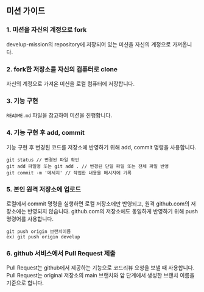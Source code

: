 ## 미션 가이드

### 1. 미션을 자신의 계정으로 fork

develup-mission의 repository에 저장되어 있는 미션을 자신의 계정으로 가져옵니다.

### 2. fork한 저장소를 자신의 컴퓨터로 clone

자신의 계정으로 가져온 미션을 로컬 컴퓨터에 저장합니다.

### 3. 기능 구현

`README.md` 파일을 참고하여 미션을 진행합니다.

### 4. 기능 구현 후 add, commit

기능 구현 후 변경된 코드를 저장소에 반영하기 위해 add, commit 명령을 사용합니다.
```
git status // 변경된 파일 확인
git add 파일명 또는 git add . // 변경된 단일 파일 또는 전체 파일 반영
git commit -m '메세지' // 작업한 내용을 메시지에 기록
```

### 5. 본인 원격 저장소에 업로드

로컬에서 commit 명령을 실행하면 로컬 저장소에만 반영되고, 원격 github.com의 저장소에는 반영되지 않습니다.
github.com의 저장소에도 동일하게 반영하기 위해 push 명령어를 사용합니다.
```
git push origin 브랜치이름
ex) git push origin develup
```

### 6. github 서비스에서 Pull Request 제출

Pull Request는 github에서 제공하는 기능으로 코드리뷰 요청을 보낼 때 사용합니다.
Pull Request는 original 저장소의 main 브랜치와 앞 단계에서 생성한 브랜치 이름을 기준으로 합니다.
